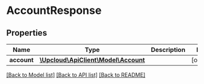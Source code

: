 # AccountResponse

## Properties
Name | Type | Description | Notes
------------ | ------------- | ------------- | -------------
**account** | [**\Upcloud\ApiClient\Model\Account**](Account.md) |  | [optional] 

[[Back to Model list]](../README.md#documentation-for-models) [[Back to API list]](../README.md#documentation-for-api-endpoints) [[Back to README]](../README.md)


